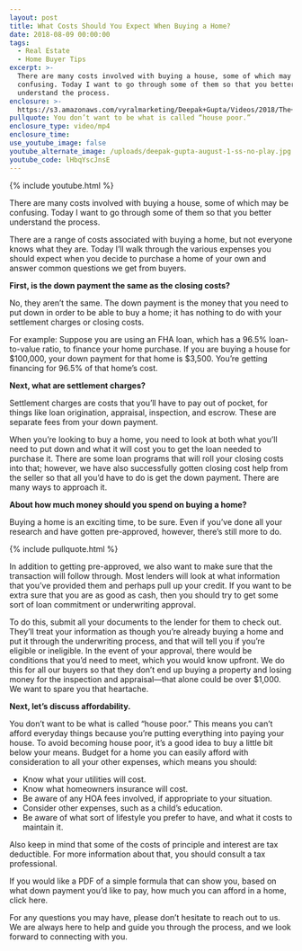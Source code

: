 ```yaml
---
layout: post
title: What Costs Should You Expect When Buying a Home?
date: 2018-08-09 00:00:00
tags:
  - Real Estate
  - Home Buyer Tips
excerpt: >-
  There are many costs involved with buying a house, some of which may be
  confusing. Today I want to go through some of them so that you better
  understand the process.
enclosure: >-
  https://s3.amazonaws.com/vyralmarketing/Deepak+Gupta/Videos/2018/The+Dee+Team+-+What+Costs+Should+You+Expect+When+Buying+a+Home%253F.mp4
pullquote: You don’t want to be what is called “house poor.”
enclosure_type: video/mp4
enclosure_time:
use_youtube_image: false
youtube_alternate_image: /uploads/deepak-gupta-august-1-ss-no-play.jpg
youtube_code: lHbqYscJnsE
---
```


{% include youtube.html %}

There are many costs involved with buying a house, some of which may be confusing. Today I want to go through some of them so that you better understand the process.

There are a range of costs associated with buying a home, but not everyone knows what they are. Today I’ll walk through the various expenses you should expect when you decide to purchase a home of your own and answer common questions we get from buyers.

**First, is the down payment the same as the closing costs?**

No, they aren’t the same. The down payment is the money that you need to put down in order to be able to buy a home; it has nothing to do with your settlement charges or closing costs.

For example: Suppose you are using an FHA loan, which has a 96.5% loan-to-value ratio, to finance your home purchase. If you are buying a house for $100,000, your down payment for that home is $3,500. You’re getting financing for 96.5% of that home’s cost.

**Next, what are settlement charges?**

Settlement charges are costs that you’ll have to pay out of pocket, for things like loan origination, appraisal, inspection, and escrow. These are separate fees from your down payment.

When you’re looking to buy a home, you need to look at both what you’ll need to put down and what it will cost you to get the loan needed to purchase it. There are some loan programs that will roll your closing costs into that; however, we have also successfully gotten closing cost help from the seller so that all you’d have to do is get the down payment. There are many ways to approach it.

**About how much money should you spend on buying a home?**

Buying a home is an exciting time, to be sure. Even if you’ve done all your research and have gotten pre-approved, however, there’s still more to do.

{% include pullquote.html %}

In addition to getting pre-approved, we also want to make sure that the transaction will follow through. Most lenders will look at what information that you’ve provided them and perhaps pull up your credit. If you want to be extra sure that you are as good as cash, then you should try to get some sort of loan commitment or underwriting approval.

To do this, submit all your documents to the lender for them to check out. They’ll treat your information as though you’re already buying a home and put it through the underwriting process, and that will tell you if you’re eligible or ineligible. In the event of your approval, there would be conditions that you’d need to meet, which you would know upfront. We do this for all our buyers so that they don’t end up buying a property and losing money for the inspection and appraisal—that alone could be over $1,000. We want to spare you that heartache.

**Next, let’s discuss affordability.**

You don’t want to be what is called “house poor.” This means you can’t afford everyday things because you’re putting everything into paying your house. To avoid becoming house poor, it’s a good idea to buy a little bit below your means. Budget for a home you can easily afford with consideration to all your other expenses, which means you should:

* Know what your utilities will cost.
* Know what homeowners insurance will cost.
* Be aware of any HOA fees involved, if appropriate to your situation.
* Consider other expenses, such as a child’s education.
* Be aware of what sort of lifestyle you prefer to have, and what it costs to maintain it.

Also keep in mind that some of the costs of principle and interest are tax deductible. For more information about that, you should consult a tax professional.

If you would like a PDF of a simple formula that can show you, based on what down payment you’d like to pay, how much you can afford in a home, click here.

For any questions you may have, please don’t hesitate to reach out to us. We are always here to help and guide you through the process, and we look forward to connecting with you.